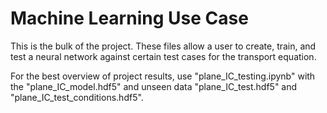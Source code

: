 # Machine Learning Use Case

This is the bulk of the project. These files allow a user to create, train, and test a neural network against certain test cases for the transport equation.

For the best overview of project results, use "plane_IC_testing.ipynb" with the "plane_IC_model.hdf5" and unseen data "plane_IC_test.hdf5" and "plane_IC_test_conditions.hdf5".

